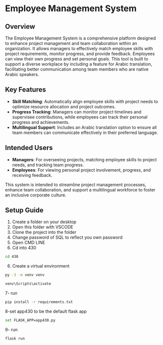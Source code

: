 # Employee Management System

## Overview

The Employee Management System is a comprehensive platform designed to enhance project management and team collaboration within an organization. It allows managers to effectively match employee skills with project requirements, monitor progress, and provide feedback. Employees can view their own progress and set personal goals. This tool is built to support a diverse workplace by including a feature for Arabic translation, facilitating better communication among team members who are native Arabic speakers.

## Key Features

- **Skill Matching**: Automatically align employee skills with project needs to optimize resource allocation and project outcomes.
- **Progress Tracking**: Managers can monitor project timelines and supervisee contributions, while employees can track their personal progress and achievements.
- **Multilingual Support**: Includes an Arabic translation option to ensure all team members can communicate effectively in their preferred language.

## Intended Users

- **Managers**: For overseeing projects, matching employee skills to project needs, and tracking team progress.
- **Employees**: For viewing personal project involvement, progress, and receiving feedback.

This system is intended to streamline project management processes, enhance team collaboration, and support a multilingual workforce to foster an inclusive corporate culture.


## Setup Guide

1. Create a folder on your desktop 
2. Open this folder with VSCODE
3. Clone the project into the folder
4. Change password of SQL to reflect you own password
5. Open CMD LINE
6. Cd into 430
```bash
cd 430
```
6. Create a virtual environment  
```bash
py -3 -m venv venv
```
```bash
venv\Scripts\activate
```

7- run 
```bash
pip install -r requirements.txt
```

8-set app430 to be the default flask app 
```bash
set FLASK_APP=app430.py
```

9- run 
```bash
flask run
```

